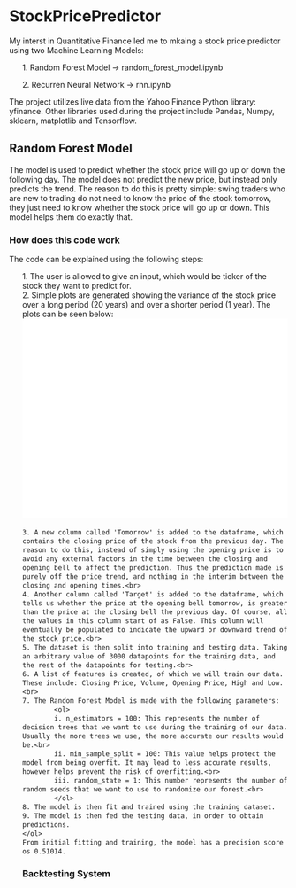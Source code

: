 # StockPricePredictor
<p>My interst in Quantitative Finance led me to mkaing a stock price predictor using two Machine Learning Models:
    <ul>1. Random Forest Model -> random_forest_model.ipynb</ul>
    <ul>2. Recurren Neural Network -> rnn.ipynb</ul>

<p>The project utilizes live data from the Yahoo Finance Python library: yfinance. Other libraries used during the project include Pandas, Numpy, sklearn, matplotlib and Tensorflow.</p>

## Random Forest Model
<p> The model is used to predict whether the stock price will go up or down the following day. The model does not predict the new price, but instead only predicts the trend. The reason to do this is pretty simple: swing traders who are new to trading do not need to know the price of the stock tomorrow, they just need to know whether the stock price will go up or down. This model helps them do exactly that.</p>

### How does this code work
<p>The code can be explained using the following steps: 
    <ol>
    1. The user is allowed to give an input, which would be ticker of the stock they want to predict for. <br>
    2. Simple plots are generated showing the variance of the stock price over a long period (20 years) and over a shorter period (1 year). The plots can be seen below:
    <br>
    <img src="./plots/closing_price.jpeg">

    3. A new column called 'Tomorrow' is added to the dataframe, which contains the closing price of the stock from the previous day. The reason to do this, instead of simply using the opening price is to avoid any external factors in the time between the closing and opening bell to affect the prediction. Thus the prediction made is purely off the price trend, and nothing in the interim between the closing and opening times.<br>
    4. Another column called 'Target' is added to the dataframe, which tells us whether the price at the opening bell tomorrow, is greater than the price at the closing bell the previous day. Of course, all the values in this column start of as False. This column will eventually be populated to indicate the upward or downward trend of the stock price.<br>
    5. The dataset is then split into training and testing data. Taking an arbitrary value of 3000 datapoints for the training data, and the rest of the datapoints for testing.<br>
    6. A list of features is created, of which we will train our data. These include: Closing Price, Volume, Opening Price, High and Low.<br>
    7. The Random Forest Model is made with the following parameters:
            <ol>
            i. n_estimators = 100: This represents the number of decision trees that we want to use during the training of our data. Usually the more trees we use, the more accurate our results would be.<br>
            ii. min_sample_split = 100: This value helps protect the model from being overfit. It may lead to less accurate results, however helps prevent the risk of overfitting.<br>
            iii. random_state = 1: This number represents the number of random seeds that we want to use to randomize our forest.<br>
            </ol>
    8. The model is then fit and trained using the training dataset.
    9. The model is then fed the testing data, in order to obtain predictions.
    </ol>
    From initial fitting and training, the model has a precision score os 0.51014.
</p>

### Backtesting System
<p>


